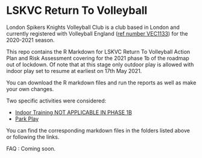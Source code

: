 # LSKVC Return To Volleyball 

London Spikers Knights Volleyball Club is a club based in London and currently registered with Volleyball England ([ref number VEC1133](https://github.com/cuisquare/ReturnToVolleyball/blob/master/ve%20membership%202020%202021.pdf)) for the 2020-2021 season. 

This repo contains the R Markdown for LSKVC Return To Volleyball Action Plan and Risk Assessment covering for the 2021 phase 1b of the roadmap out of lockdown. Of note that at this stage only outdoor play is allowed with indoor play set to resume at earliest on 17th May 2021. 

You can download the R markdown files and run the reports as well as make your own changes. 

Two specific activities were considered: 

* [Indoor Training NOT APPLICABLE IN PHASE 1B](https://github.com/cuisquare/ReturnToVolleyball/tree/master/IndoorTraining) 
* [Park Play](https://github.com/cuisquare/ReturnToVolleyball/tree/master/OutdoorPlay) 

You can find the corresponding markdown files in the folders listed above or following the links.

FAQ : Coming soon.

